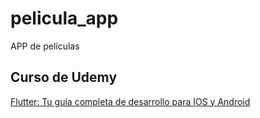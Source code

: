 # pelicula_app

APP de películas

## Curso de Udemy
[Flutter: Tu guía completa de desarrollo para IOS y Android](https://www.udemy.com/course/flutter-ios-android-fernando-herrera/)